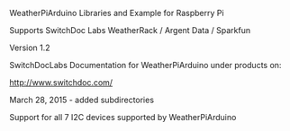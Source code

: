 WeatherPiArduino Libraries and Example for Raspberry Pi

Supports SwitchDoc Labs WeatherRack / Argent Data / Sparkfun

Version 1.2 

SwitchDocLabs Documentation for WeatherPiArduino under products on:

http://www.switchdoc.com/

March 28, 2015 - added subdirectories

Support for all 7 I2C devices supported by WeatherPiArduino

